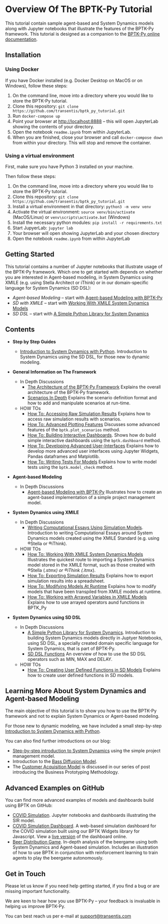 # Overview Of The BPTK-Py Tutorial

This tutorial contain sample agent-based and System Dynamics models along with Jupyter notebooks that illustrate the features of the BPTK-Py framework. This tutorial is designed as a companion to the [BPTK-Py online documentation](http://bptk.transentis.com).

## Installation

### Using Docker

If you have Docker installed (e.g. Docker Desktop on MacOS or on Windows), follow these steps:

1. On the command line, move into a directory where you would like to store the BPTK-Py tutorial. 
2. Clone this repository: ```git clone https://github.com/transentis/bptk_py_tutorial.git```
3. Run ```docker-compose up```
4. Point your browser at [http://localhost:8888](http://localhost:8888) – this will open JupyterLab showing the contents of your directory. 
5. Open the notebook ```readme.ipynb``` from within JupyterLab.
6. When you are finished, close your browser and call ```docker-compose down``` from within your directory. This will stop and remove the container.

### Using a virtual environment

First, make sure you have Python 3 installed on your machine.

Then follow these steps:

1. On the command line, move into a directory where you would like to store the BPTK-Py tutorial. 
2. Clone this repository: ```git clone https://github.com/transentis/bptk_py_tutorial.git```
3. Install a virtual environment in that directory: ```python3 -m venv venv```
4. Activate the virtual environment: ```source venv/bin/activate``` (MacOS/Linux) or ```venv\scripts\activate.bat``` (Windows)
5. Install the necessary python modules: ```pip install -r requirements.txt```
6. Start JupyerLab: ```jupyter lab```
7. Your browser will open showing JupyterLab and your chosen directory
8. Open the notebook ```readme.ipynb``` from within JupyterLab

## Getting Started

This tutorial contains a number of Jupyter notebooks that illustrate usage of the BPTK-Py framework. Which one to get started with depends on whether you are interested in Agent-based modeling, in System Dynamics using XMILE (e.g. using Stella Architect or iThink) or in our domain-specific language for System Dynamics (SD DSL):

* _Agent-based Modeling_ – start with [Agent-based Modeling with BPTK-Py](abm/in-depth/in_depth_agent_based_modeling/in_depth_agent_based_modeling.ipynb)
* _SD with XMILE_ – start with [Working With XMILE System Dynamics Models](xmile/how-to/how_to_working_with_xmile/how_to_working_with_XMILE.ipynb)
* _SD DSL_ – start with [A Simple Python Library for System Dynamics](sd-dsl/in-depth/in_depth_simple_python_library_sd_dsl/in_depth_simple_python_library_sd_dsl.ipynb)

## Contents

* __Step by Step Guides__
    * [Introduction to System Dynamics with Python](step-by-step-guides/introduction_sd_dsl/introduction_sd_dsl.ipynb). Introduction to System Dynamics using the SD DSL, for those new to dynamic modeling.
* __General Information on The Framework__
    * In Depth Discussions
        * [The Architecture of the BPTK-Py Framework](general/in-depth/in_depth_bptk_py_architecture/in_depth_bptk_py_architecture.ipynb) Explains the overall architecture of the BPTK-Py framework.
        * [Scenarios In Depth](general/in-depth/in_depth_scenarios/in_depth_scenarios.ipynb) Explains the scenario definition format and how to add and manipulate scenarios at run-time.
    * HOW TOs
        * [How To: Accessing Raw Simulation Results](general/how-to/how_to_accessing_raw_simulation_results/how_to_accessing_raw_simulation_results.ipynb) Explains how to access raw simulation results with scenarios.
        * [How To: Advanced Plotting Features](general/how-to/how_to_advanced_plotting_features/how_to_advanced_plotting_features.ipynb) Discusses some advanced features of the `bptk.plot_scenarios` method.
        * [How To: Building Interactive Dashboards](general/how-to/how_to_interactive_dashboards/how_to_interactive_dashboards.ipynb). Shows how do build simple interactive dashboards using the `bptk.dashboard` method.
        * [How To: Developing Advanced User-Interfaces](general/how-to/how_to_developing_advanced_user_interfaces/how_to_developing_advanced_user_interfaces.ipynb) Explains how to develop more advanced user interfaces using Jupyter Widgets, Pandas dataframes and Matplotlib.
        * [How To: Writing Tests For Models](general/how-to/how_to_writing_tests_for_models/how_to_writing_tests_for_models.ipynb) Explains how to write model tests using the `bptk.model_check` method.
* __Agent-based Modeling__
    * In Depth Discussions
        * [Agent-based Modeling with BPTK-Py](abm/in-depth/in_depth_agent_based_modeling/in_depth_agent_based_modeling.ipynb) Illustrates how to create an agent-based implementation of a simple project management model.
* __System Dynamics using XMILE__
    * In Depth Discussions
        * [Writing Computational Essays Using Simulation Models](xmile/in-depth/writing_computational_essays/writing_computational_essays.ipynb). Introduction to writing Computational Essays around System Dynamics models created using the XMILE Standard (e.g. using  ®Stella or ®iThink).
    * HOW TOs
        * [How To: Working With XMILE System Dynamics Models](xmile/how-to/how_to_working_with_xmile/how_to_working_with_XMILE.ipynb) Illustrates the quickest route to importing a System Dynamics model stored in the XMILE format, such as those created with ®Stella (*.stmx) or ®iThink (*.itmx).
        * [How To: Exporting Simulation Results](xmile/how-to/how_to_exporting_simulation_results/how_to_exporting_simulation_results.ipynb) Explains how to export simulation results into a spreadsheet.
        * [How To: Modifying Models At Runtime](xmile/how-to/how_to_modifying_models_at_runtime/how_to_modifying_models_at_runtime.ipynb) Explains how to modify models that have been transpiled from XMILE models at runtime.
        * [How To: Working with Arrayed Variables in XMILE Models](xmile/how-to/how_to_xmile_arrays/how_to_XMILE_arrays.ipynb) Explains how to use arrayed operators aund functions in BPTK_Py
        
* __System Dynamics using SD DSL__
    * In Depth Discussions
        * [A Simple Python Library for System Dynamics](sd-dsl/in-depth/in_depth_simple_python_library_sd_dsl/in_depth_simple_python_library_sd_dsl.ipynb). Introduction to building System Dynamics models directly in Juptyer Notebooks, using SD DSL, a specially created domain specific language for System Dynamics, that is part of BPTK-Py.
        * [SD DSL Functions](sd-dsl/in-depth/in_depth_sd_dsl_functions/in_depth_sd_dsl_functions.ipynb) An overview of how to use the SD DSL operators such as MIN, MAX and DELAY.
    * HOW TOs
        * [How To: Creating User Defined Functions in SD Models](sd-dsl/how-to/how_to_sd_user_defined_functions/how_to_sd_user_defined_functions.ipynb) Explains how to create user defined functions in SD models.  
    
## Learning More About System Dynamics and Agent-based Modeling

The main objective of this tutorial is to show you how to use the BPTK-Py framework and not to explain System Dynamics or Agent-based modeling. 

For those new to dynamic modeling, we have included a small step-by-step [Introduction to System Dynamics with Python](step-by-step-guides/introduction_sd_dsl/introduction_sd_dsl.ipynb).

You can also find further introductions on our blog:

* [Step-by-step introduction to System Dynamics](https://www.transentis.com/step-by-step-tutorials/introduction-to-system-dynamics/) using the simple project management model.
* Introduction to the [Bass Diffusion Model](https://www.transentis.com/causal-loop-diagramming/).
* The [Customer Acquisition Model](https://www.transentis.com/an-example-to-illustrate-the-business-prototyping-methodology) is discussed in our series of post introducing the Business Prototyping Methodology.

## Advanced Examples on GitHub

You can find more advanced examples of models and dashboards build using BPTK on GitHub:

* [COVID Simulation](https://github.com/transentis/sim-covid-19). Jupyter notebooks and dashboards illustrating the SIR model.
* [COVID Simulation Dashboard](https://github.com/transentis/sim-covid-dashboard). A web-based simulation dashboard for the COVID simulation built using our BPTK Widgets library for Javascript. View a [live version](http://www.covid-sim.com) of the dashboard online.
* [Beer Distribution Game](https://github.com/transentis/beergame). In-depth analysis of the beergame using both System Dynamics and Agent-based simulation. Includes an illustration of how to use BPTK in conjunction with reinforcement learning to train agents to play the beergame autonomously. 

## Get in Touch

Please let us know if you need help getting started, if you find a bug or are missing important functionality.

We are keen to hear how you use BPTK-Py – your feedback is invaluable in helping us improve BPTK-Py.

You can best reach us per e-mail at [support@transentis.com](mailto:support@transentis.com)


```python

```
